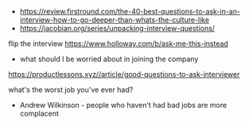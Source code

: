 
- https://review.firstround.com/the-40-best-questions-to-ask-in-an-interview-how-to-go-deeper-than-whats-the-culture-like
- https://jacobian.org/series/unpacking-interview-questions/


flip the interview https://www.holloway.com/b/ask-me-this-instead
- what should I be worried about in joining the company

https://productlessons.xyz//article/good-questions-to-ask-interviewer

what's the worst job you've ever had?
- Andrew Wilkinson - people who haven't had bad jobs are more complacent